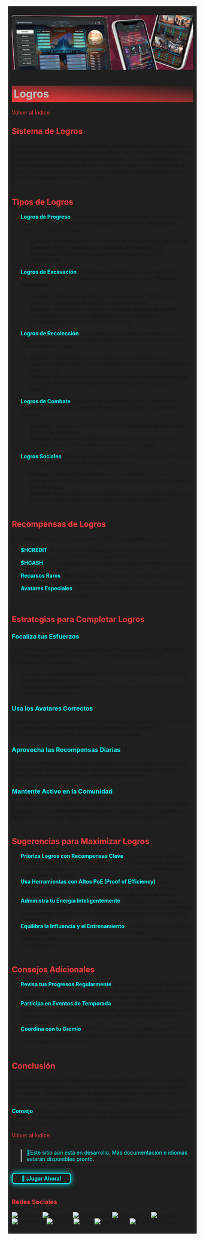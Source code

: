 <div style="background-color:#1F1F1F; padding:10px;">

![UI-Banner](../../../static/img/UI-Banner.jpg)
# <div style="background: linear-gradient(185deg, #1F1F1F, #FF3D3D); padding: 5px; color: #FFFFFF;"><span style="color:#c0c0c0"> Logros
[<span style="color:#FF3D3D">Volver al Índice</span>](../00-index.md)

## **<span style="color:#FF3D3D">Sistema de Logros</span>**

El sistema de logros en **Space Hunters: The Reborn** está diseñado para recompensar a los jugadores por sus esfuerzos y dedicación. Cada logro que desbloqueas no solo muestra tu progreso, sino que también te otorga **recompensas valiosas** que ayudan a mejorar tu experiencia de juego. Desde obtener recursos hasta completar misiones difíciles, los logros son una parte crucial del juego.

---

## **<span style="color:#FF3D3D">Tipos de Logros</span>**

1. **<span style="color:#00FFFF">Logros de Progreso</span>**
   Estos logros se otorgan cuando alcanzas hitos específicos en el juego, como aumentar de nivel o desbloquear nuevos modos de juego.

   - **Ejemplo**: "Alcanza el nivel 10" te otorga una cantidad de $CASH.
   - **Consejo**: Intenta equilibrar tus **puntos de energía** y la participación en **misiones básicas** para subir de nivel rápidamente.

2. **<span style="color:#00FFFF">Logros de Excavación</span>**
   Estos logros se obtienen al participar en el modo de excavación y descubrir recursos raros como **Phasium** o **Aetherium**.

   - **Ejemplo**: "Descubre Aetherium en Excavación" otorga una cantidad especial de $HCASH o recursos extra.
   - **Consejo**: Usa avatares con altos **multiplicadores de suerte** y herramientas con buena **eficiencia** para aumentar las probabilidades de obtener recursos raros.

3. **<span style="color:#00FFFF">Logros de Recolección</span>**
   Estos logros están relacionados con la recolección de recursos durante las misiones y la construcción de estructuras en el juego.

   - **Ejemplo**: "Recolecta 1000 unidades de Crysalium" otorga recursos adicionales y un incremento temporal en la eficiencia de recolección.
   - **Consejo**: Planifica tus misiones y usa **herramientas adecuadas** para maximizar la cantidad de recursos que recolectas por misión.

4. **<span style="color:#00FFFF">Logros de Combate</span>**
   Estos logros se desbloquean al completar misiones de combate, derrotar enemigos o sobrevivir a batallas difíciles.

   - **Ejemplo**: "Derrota a 50 enemigos" otorga **puntos de influencia** y equipo de combate.
   - **Consejo**: Aumenta tu **influencia** y recluta mercenarios para mejorar tu rendimiento en las misiones de combate.

5. **<span style="color:#00FFFF">Logros Sociales</span>**
   Estos logros están vinculados a la interacción con la comunidad y el apoyo a otros jugadores.

   - **Ejemplo**: "Asigna 50 ingenieros a generadores de otros jugadores" te otorga recompensas de cooperación como **tokens de influencia**.
   - **Consejo**: Aprovecha las oportunidades de cooperación con otros jugadores para desbloquear logros sociales más rápido.

---

## **<span style="color:#FF3D3D">Recompensas de Logros</span>**

Al completar logros, los jugadores reciben recompensas como:

- **<span style="color:#00FFFF">$HCREDIT**: El token clave del juego, utilizado para mejorar generadores y comprar artículos especiales.
- **<span style="color:#00FFFF">$HCASH**: Se puede usar para comprar energía, herramientas, y otros artículos del juego.
- **<span style="color:#00FFFF">Recursos Raros**: Materiales como **Phasium** y **Aetherium** se otorgan al completar logros específicos.
- **<span style="color:#00FFFF">Avatares Especiales**: Algunos logros otorgan avatares exclusivos con estadísticas mejoradas.

---

## **<span style="color:#FF3D3D">Estrategias para Completar Logros</span>**

### **<span style="color:#00FFFF">Focaliza tus Esfuerzos</span>**
No intentes completar todos los logros a la vez. En su lugar, selecciona un conjunto de logros basados en el modo de juego que estás priorizando. Por ejemplo:

- Si estás en **modo Excavación**, céntrate en logros de recolección de recursos y exploración.
- Si participas en **misiones básicas**, intenta maximizar tus logros de combate y progresión.

### **<span style="color:#00FFFF">Usa los Avatares Correctos</span>**
Algunos logros, especialmente los de excavación y combate, se pueden completar más fácilmente si utilizas **avatares** que proporcionen bonificaciones a la suerte, la influencia, o la energía.

### **<span style="color:#00FFFF">Aprovecha las Recompensas Diarias**</span>**
Las recompensas diarias pueden ayudarte a avanzar rápidamente en la obtención de logros. Usa estas recompensas para obtener **energía extra**, **boosts de influencia** o **mercenarios temporales**.

### **<span style="color:#00FFFF">Mantente Activo en la Comunidad</span>**
Completar logros sociales te permitirá ganar más recompensas pasivas. Participar en las **comunidades del juego** y ayudar a otros jugadores te llevará a desbloquear logros relacionados con la cooperación.

---

## **<span style="color:#FF3D3D">Sugerencias para Maximizar Logros</span>**

- **<span style="color:#00FFFF">Prioriza Logros con Recompensas Clave**: Algunos logros otorgan **avatares raros** o **boosts especiales**. Haz un esfuerzo adicional para completar estos primero, ya que pueden mejorar tu rendimiento en otras áreas del juego.
- **<span style="color:#00FFFF">Usa Herramientas con Altos PoE (Proof of Efficiency)**: Para completar logros de recolección o combate, asegúrate de usar herramientas que aumenten tu **eficiencia** y **potencia de ataque**.
- **<span style="color:#00FFFF">Administra tu Energía Inteligentemente**: Los logros de progreso y recolección requieren que completes muchas tareas. Mantén un **flujo constante de energía** y usa **píldoras de experiencia** para optimizar tu progreso.
- **<span style="color:#00FFFF">Equilibra la Influencia y el Entrenamiento**: No descuides tus **puntos de influencia**. Completa misiones de combate para mantener tu **influencia alta** mientras entrenas, para evitar una disminución en tus recompensas.

---

## **<span style="color:#FF3D3D">Consejos Adicionales</span>**

- **<span style="color:#00FFFF">Revisa tus Progresos Regularmente**: Algunos logros pueden requerir múltiples sesiones para completarse. Mantente informado sobre tu progreso y ajusta tus estrategias según sea necesario.
- **<span style="color:#00FFFF">Participa en Eventos de Temporada**: Los eventos especiales del juego suelen ofrecer logros temporales con recompensas exclusivas. Asegúrate de participar para obtener **objetos raros** y **boosts de temporada**.
- **<span style="color:#00FFFF">Coordina con tu Gremio**: Si formas parte de un gremio, coordina actividades grupales para alcanzar logros de cooperación y apoyar a tus compañeros de equipo.

---

## **<span style="color:#FF3D3D">Conclusión</span>**

El sistema de logros en **Space Hunters: The Reborn** ofrece una amplia gama de recompensas que mejoran tu experiencia de juego y aceleran tu progreso. Con **estrategia** y **dedicación**, puedes completar estos logros y disfrutar de todas las ventajas que ofrecen.

**<span style="color:#00FFFF">Consejo**: Mantente al día con las nuevas actualizaciones del sistema de logros y revisa regularmente los logros disponibles para maximizar tu éxito en el juego.


[<span style="color:#FF3D3D">Volver al Índice</span>](../00-index.md)
<hr>

><span style="color:#00FFFF"> 🔧Este sitio aún está en desarrollo. Más documentación e idiomas estarán disponibles pronto.</span>
<hr>
<a href="https://spacehunters.online" style="text-decoration:none;">
  <div style="display:inline-block; padding:4px 24px; background-color:#1F1F1F; color:#00FFFF; border: 2px solid #00FFFF; border-radius:8px; font-weight:bold; box-shadow: 0px 0px 15px #00FFFF; transition: background-color 0.3s, box-shadow 0.3s;">
    🚀 ¡Jugar Ahora!
  </div>
</a>

<style>
  a:hover div {
    background-color: #00FFFF;
    color: #1F1F1F;
    box-shadow: 0px 0px 25px #00FFFF;
  }
</style>
****

### <span style="color:#FF3D3D">Redes Sociales</span>

[![Telegram](https://img.shields.io/badge/Telegram-BOT-26A5E4?style=plastic&logo=telegram)](https://t.me/SpaceHuntersBot)
[![Telegram](https://img.shields.io/badge/Telegram-Announcements-26A5E4?style=plastic&logo=telegram)](https://t.me/spacehuntersnews)
[![Telegram EN](https://img.shields.io/badge/Telegram-Chat%20ENG-2CA5E0?style=plastic&logo=telegram)](https://t.me/spacehunterss)
[![Telegram EN](https://img.shields.io/badge/Telegram-Chat%20ESP-2CA5E0?style=plastic&logo=telegram)](https://t.me/shspanish)
[![Discord](https://img.shields.io/badge/Discord-Space%20Hunters-7289DA?style=plastic&logo=discord)](https://discord.gg/wpmzyJM9xb)
[![AtomicHub](https://img.shields.io/badge/AtomicHub-Space%20Hunters-EE474C?style=plastic&logo=atomichub)](https://wax.atomichub.io/explorer/collection/wax-mainnet/spacehunterz)
[![GitBook](https://img.shields.io/badge/GitBook-Space%20Hunters-7A8089?style=plastic&logo=gitbook)](https://spaceheroes.gitbook.io/space-hunters)
[![Zealy](https://img.shields.io/badge/Zealy-Space%20Hunters-FF69B4?style=plastic&logo=zealy)](https://zealy.io/cw/spacehuntersthereborn/invite/UroI4c6fhtB3SX65siHBX)
[![PlayToEarn](https://img.shields.io/badge/PlayToEarn-Space%20Hunters-34C759?style=plastic&logo=playtoearn)](https://playtoearn.com/blockchaingame/space-hunters-the-reborn?rel=search)
[![CoinMarketCap](https://img.shields.io/badge/CoinMarketCap-NFTSpaceHunters-03C9A9?style=plastic&logo=coinmarketcap)](https://coinmarketcap.com/community/profile/nftspacehunters/)
